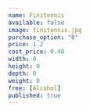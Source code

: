 ```yaml
---
name: Finitennis
available: false
image: finitennis.jpg
purchase_option: "0"
price: 1.2
cost_price: 0.48
width: 0
height: 0
depth: 0
weight: 0
free: [Alcohol]
published: true
---
```

